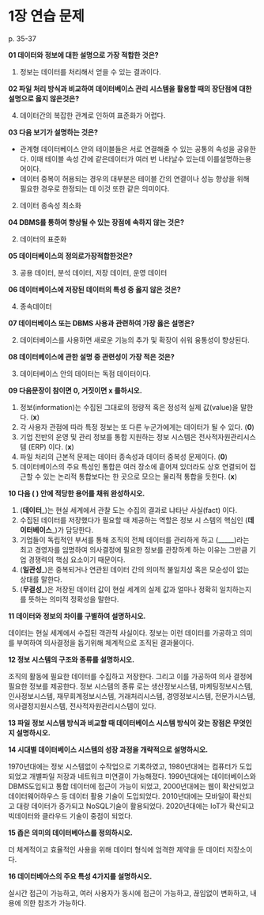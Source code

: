 # 1장 연습 문제

p. 35-37

**01 데이터와 정보에 대한 설명으로 가장 적합한 것은?**

1. 정보는 데이터를 처리해서 얻을 수 있는 결과이다.

**02 파일 처리 방식과 비교하여 데이터베이스 관리 시스템을 활용할 때의 장단점에 대한 설명으로 옳지 않은것은?**

4. 데이터간의 복잡한 관계로 인하여 표준화가 어렵다.

**03 다음 보기가 설명하는 것은?**

- 관계형 데이터베이스 안의 테이블들은 서로 연결해줄 수 있는 공통의 속성을 공유한다. 이때 테이블 속성 간에 같은데이터가 여러 번 나타날수 있는데 이를설명하는용어이다.
- 데이터 중복이 허용되는 경우의 대부분은 테이블 간의 연결이나 성능 향상을 위해 필요한 경우로 한정되는 데 이것 또한 같은 의미이다.

2. 데이터 종속성 최소화

**04 DBMS를 통하여 향상될 수 있는 장점에 속하지 않는 것은?**

2. 데이터의 표준화

**05 데이터베이스의 정의로가장적합한것은?**

3. 공용 데이터, 분석 데이터, 저장 데이터, 운영 데이터

**06 데이터베이스에 저장된 데이터의 특성 중 옳지 않은 것은?**

4. 종속데이터

**07 데이터베이스 또는 DBMS 사용과 관련하여 가장 옳은 설명은?**

2. 데이터베이스를 사용하면 새로운 기능의 추가 및 확장이 쉬워 융통성이 향상된다.

**08 데이터베이스에 관한 설명 중 관련성이 가장 적은 것은?**

3. 데이터베이스 안의 데이터는 독점 데이터이다.

**09 다음문장이 참이면 0, 거짓이면 x 를하시오.**

1. 정보(information)는 수집된 그대로의 정량적 혹은 정성적 실제 값(value)을 말한다. (__x__)
2. 각 사용자 관점에 따라 특정 정보는 또 다른 누군가에게는 데이터가 될 수 있다. (__0__)
3. 기업 전반의 운영 및 관리 정보를 통합 지원하는 정보 시스템은 전사적자원관리시스템 (ERP) 이다. (__x__)
4. 파일 처리의 근본적 문제는 데이터 종속성과 데이터 중복성 문제이다. (__0__)
5. 데이터베이스의 주요 특성인 통합은 여러 장소에 흩어져 있더라도 상호 연결되어 접근할 수 있는 논리적 통합보다는 한 곳으로 모으는 물리적 통합을 듯한다. (__x__)

**10 다음 ( ) 안에 적당한 용어를 채워 완성하시오.**

1. (__데이터___)는 현실 세계에서 관찰 도는 수집의 결과로 냐타난 사실(fact) 이다.
2. 수집된 데이터를 저장했다가 필요할 때 제공하는 역할은 정보 시 스템의 핵심인 (__데이터베이스___)가 담당한다.
3. 기업들이 독립적인 부서를 통해 조직의 전체 데이터를 관리하게 하고 (_____)라는 최고 경영자를 임명하여 의사결정에 필요한 정보를 관장하계 하는 이유는 그만큼 기업 경쟁력의 핵심 요소이기 때문이다.
4. (__일관성___)은 중복되거나 연관된 데이터 간의 의미적 불일치성 혹은 모순성이 없는 상태를 말한다.
5. (__무결성___)은 저장된 데이터 값이 현실 세계의 실제 값과 얼마나 정확히 일치하는지를 뜻하는 의미적 정확성을 말한다.

**11 데이터와 정보의 차이를 구별하여 설명하시오.**

데이터는 현실 세계에서 수집된 객관적 사실이다. 정보는 이런 데이터를 가공하고 의미를 부여하여 의사결정을 돕기위해 체계적으로 조직된 결과물이다.

**12 정보 시스템의 구조와 종류를 설명하시오.**

조직의 활동에 필요한 데이터를 수집하고 저장한다. 그리고 이를 가공하여 의사 결정에 필요한 정보를 제공한다. 
정보 시스템의 종류 로는 생산정보시스템, 마케팅정보시스템, 인사정보시스템, 재무회계정보시스템, 거래처리시스템, 경영정보시스템, 전문가시스템, 의사결정지원시스템, 전사적자원관리시스템이 있다.

**13 파일 정보 시스템 방식과 비교할 때 데이터베이스 시스템 방식이 갖는 장점은 무엇인지 설명하시오.**



**14 시대별 데이터베이스 시스템의 성장 과정을 개략적으로 설명하시오.**

1970년대에는 정보 시스템없이 수작업으로 기록하였고, 1980년대에는 컴퓨터가 도입되었고 개별파일 저장과 네트워크 미연결이 가능해졌다. 1990년대에는 데이터베이스와 DBMS도입되고 통합 데이터에 접근이 가능이 되었고, 2000년대에는 웹이 확산되었고 데이터웨어하우스 등 데이터 활용 기술이 도입되었다. 2010년대에는 모바일이 확산되고 대량 데이터가 증가되고 NoSQL기술이 활용되었다. 2020년대에는 IoT가 확산되고 빅데이터와 클라우드 기술이 중점이 되었다. 

**15 좁은 의미의 데이터베아스를 정의하시오.**

더 체계적이고 효율적인 사용을 위해 데이터 형식에 엄격한 제약을 둔 데이터 저장소이다.

**16 데이터베아스의 주요 특성 4가지를 설명하시오.**

실시간 접근이 가능하고, 여러 사용자가 동시에 접근이 가능하고, 끊임없이 변화하고, 내용에 의한 참조가 가능하다.
